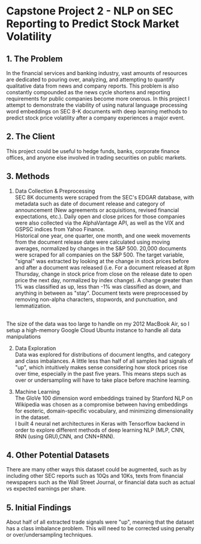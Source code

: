 # Capstone Project 2 - NLP on SEC Reporting to Predict Stock Market Volatility

## 1. The Problem
In the financial services and banking industry, vast amounts of resources are dedicated to pouring over, analyzing, and attempting to quantify qualitative data from news and company reports. This problem is also constantly compounded as the news cycle shortens and reporting requirements for public companies become more onerous. In this project I attempt to demonstrate the viability of using natural language processing word embeddings on SEC 8-K documents with deep learning methods to predict stock price volatility after a company experiences a major event.

## 2. The Client
This project could be useful to hedge funds, banks, corporate finance offices, and anyone else involved in trading securities on public markets.

## 3. Methods
1. Data Collection & Preprocessing<br>
SEC 8K documents were scraped from the SEC's EDGAR database, with metadata such as date of document release and category of announcement (New agreements or acquisitions, revised financial expectations, etc.). Daily open and close prices for those companies were also collected via the AlphaVantage API, as well as the VIX and GSPSC indices from Yahoo Finance.<br>
Historical one year, one quarter, one month, and one week movements from the document release date were calculated using moving averages, normalized by changes in the S&P 500. 20,000 documents were scraped for all companies on the S&P 500. The target variable, "signal" was extracted by looking at the change in stock prices before and after a document was released (i.e. For a document released at 8pm Thursday, change in stock price from close on the release date to open price the next day, normalized by index change). A change greater than 1% was classified as up, less than -1% was classified as down, and anything in between as "stay". Document texts were preprocessed by removing non-alpha characters, stopwords, and punctuation, and lemmatization.
<br>
The size of the data was too large to handle on my 2012 MacBook Air, so I setup a high-memory Google Cloud Ubuntu instance to handle all data manipulations

2. Data Exploration<br>
Data was explored for distributions of document lengths, and category and class imbalances. A little less than half of all samples had signals of "up", which intuitively makes sense considering how stock prices rise over time, especially in the past five years. This means steps such as over or undersampling will have to take place before machine learning.

3. Machine Learning<br>
The GloVe 100 dimension word embeddings trained by Stanford NLP on Wikipedia was chosen as a compromise between having embeddings for esoteric, domain-specific vocabulary, and minimizing dimensionality in the dataset.<br>
I built 4 neural net architectures in Keras with Tensorflow backend in order to explore different methods of deep learning NLP (MLP, CNN, RNN (using GRU),CNN, and CNN+RNN).


## 4. Other Potential Datasets
There are many other ways this dataset could be augmented, such as by including other SEC reports such as 10Qs and 10Ks, texts from financial newspapers such as the Wall Street Journal, or financial data such as actual vs expected earnings per share.

## 5. Initial Findings
About half of all extracted trade signals were "up", meaning that the dataset has a class imbalance problem. This will need to be corrected using penalty or over/undersampling techniques. 

